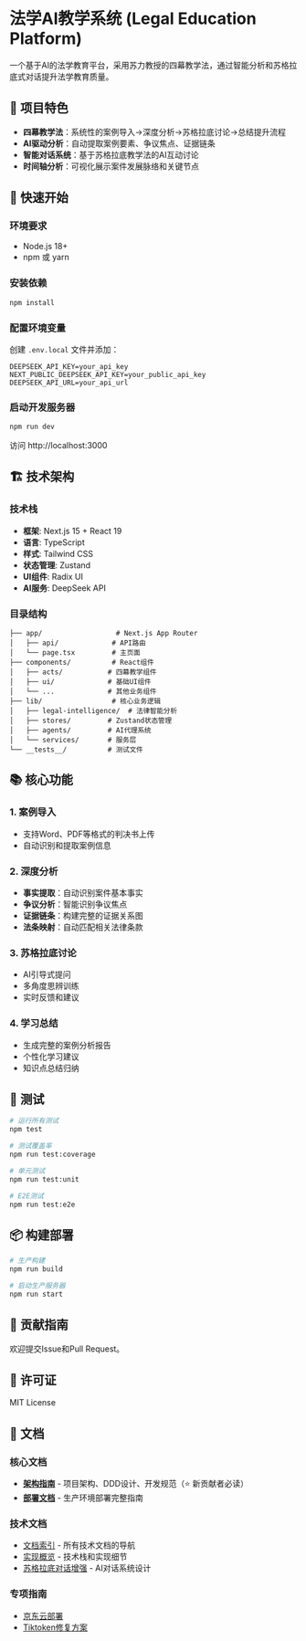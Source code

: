 # 法学AI教学系统 (Legal Education Platform)

一个基于AI的法学教育平台，采用苏力教授的四幕教学法，通过智能分析和苏格拉底式对话提升法学教育质量。

## 🎯 项目特色

- **四幕教学法**：系统性的案例导入→深度分析→苏格拉底讨论→总结提升流程
- **AI驱动分析**：自动提取案例要素、争议焦点、证据链条
- **智能对话系统**：基于苏格拉底教学法的AI互动讨论
- **时间轴分析**：可视化展示案件发展脉络和关键节点

## 🚀 快速开始

### 环境要求
- Node.js 18+
- npm 或 yarn

### 安装依赖
```bash
npm install
```

### 配置环境变量
创建 `.env.local` 文件并添加：
```env
DEEPSEEK_API_KEY=your_api_key
NEXT_PUBLIC_DEEPSEEK_API_KEY=your_public_api_key
DEEPSEEK_API_URL=your_api_url
```

### 启动开发服务器
```bash
npm run dev
```
访问 http://localhost:3000

## 🏗️ 技术架构

### 技术栈
- **框架**: Next.js 15 + React 19
- **语言**: TypeScript
- **样式**: Tailwind CSS
- **状态管理**: Zustand
- **UI组件**: Radix UI
- **AI服务**: DeepSeek API

### 目录结构
```
├── app/                  # Next.js App Router
│   ├── api/             # API路由
│   └── page.tsx         # 主页面
├── components/          # React组件
│   ├── acts/           # 四幕教学组件
│   ├── ui/             # 基础UI组件
│   └── ...             # 其他业务组件
├── lib/                 # 核心业务逻辑
│   ├── legal-intelligence/  # 法律智能分析
│   ├── stores/         # Zustand状态管理
│   ├── agents/         # AI代理系统
│   └── services/       # 服务层
└── __tests__/          # 测试文件
```

## 📚 核心功能

### 1. 案例导入
- 支持Word、PDF等格式的判决书上传
- 自动识别和提取案例信息

### 2. 深度分析
- **事实提取**：自动识别案件基本事实
- **争议分析**：智能识别争议焦点
- **证据链条**：构建完整的证据关系图
- **法条映射**：自动匹配相关法律条款

### 3. 苏格拉底讨论
- AI引导式提问
- 多角度思辨训练
- 实时反馈和建议

### 4. 学习总结
- 生成完整的案例分析报告
- 个性化学习建议
- 知识点总结归纳

## 🧪 测试

```bash
# 运行所有测试
npm test

# 测试覆盖率
npm run test:coverage

# 单元测试
npm run test:unit

# E2E测试
npm run test:e2e
```

## 📦 构建部署

```bash
# 生产构建
npm run build

# 启动生产服务器
npm run start
```

## 🤝 贡献指南

欢迎提交Issue和Pull Request。

## 📄 许可证

MIT License

## 📖 文档

### 核心文档
- **[架构指南](./docs/CLAUDE.md)** - 项目架构、DDD设计、开发规范（⭐ 新贡献者必读）
- **[部署文档](./docs/DEPLOYMENT.md)** - 生产环境部署完整指南

### 技术文档
- [文档索引](./docs/README.md) - 所有技术文档的导航
- [实现概览](./docs/implementation-overview.md) - 技术栈和实现细节
- [苏格拉底对话增强](./docs/socratic-enhancements-20251004.md) - AI对话系统设计

### 专项指南
- [京东云部署](./docs/DEPLOY_JD_CLOUD.md)
- [Tiktoken修复方案](./docs/TIKTOKEN_FIX_DEPLOYMENT.md)